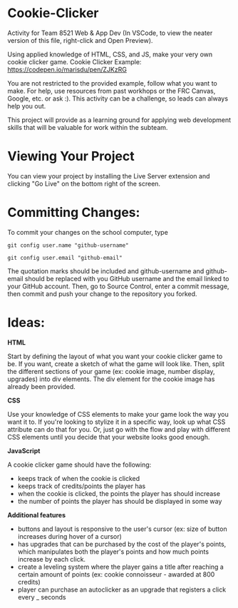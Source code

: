 # Cookie-Clicker
Activity for Team 8521 Web &amp; App Dev
(In VSCode, to view the neater version of this file, right-click and Open Preview).

Using applied knowledge of HTML, CSS, and JS, make your very own cookie clicker game.
Cookie Clicker Example: https://codepen.io/marisdu/pen/ZJKzRG

You are not restricted to the provided example, follow what you want to make. 
For help, use resources from past workhops or the FRC Canvas, Google, etc. or ask :). 
This activity can be a challenge, so leads can always help you out. 

This project will provide as a learning ground for applying web development skills that will be valuable for work within the subteam. 

# Viewing Your Project
You can view your project by installing the Live Server extension and clicking "Go Live" on the bottom right of the screen.

# Committing Changes:
To commit your changes on the school computer, type 

`git config user.name "github-username"`

`git config user.email "github-email"`

The quotation marks should be included and github-username and github-email should be replaced with you GitHub username and the email linked to your GitHub account. 
Then, go to Source Control, enter a commit message, then commit and push your change to the repository you forked. 

# Ideas:
__HTML__

Start by defining the layout of what you want your cookie clicker game to be. If you want, create a sketch of what the game will look like. 
Then, split the different sections of your game (ex: cookie image, number display, upgrades) into div elements. 
The div element for the cookie image has already been provided.

__CSS__

Use your knowledge of CSS elements to make your game look the way you want it to. 
If you're looking to stylize it in a specific way, look up what CSS attribute can do that for you.
Or, just go with the flow and play with different CSS elements until you decide that your website looks good enough. 

__JavaScript__

A cookie clicker game should have the following:
- keeps track of when the cookie is clicked
- keeps track of credits/points the player has
- when the cookie is clicked, the points the player has should increase
- the number of points the player has should be displayed in some way

__Additional features__

- buttons and layout is responsive to the user's cursor (ex: size of button increases during hover of a cursor)
- has upgrades that can be purchased by the cost of the player's points, which manipulates both the player's points and how much points increase by each click. 
- create a leveling system where the player gains a title after reaching a certain amount of points (ex: cookie connoisseur - awarded at 800 credits)
- player can purchase an autoclicker as an upgrade that registers a click every _ seconds
